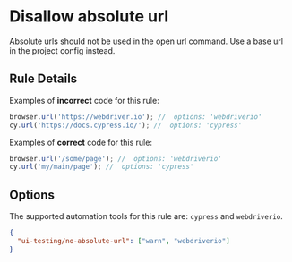 # Disallow absolute url

Absolute urls should not be used in the open url command. Use a base url in the project config instead.

## Rule Details

Examples of **incorrect** code for this rule:

```js
browser.url('https://webdriver.io'); //  options: 'webdriverio'
cy.url('https://docs.cypress.io/'); //  options: 'cypress'
```

Examples of **correct** code for this rule:

```js
browser.url('/some/page'); //  options: 'webdriverio'
cy.url('my/main/page'); //  options: 'cypress'
```

## Options

The supported automation tools for this rule are: `cypress` and `webdriverio`.

```json
{
  "ui-testing/no-absolute-url": ["warn", "webdriverio"]
}
```
